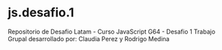 # js.desafio.1

Repositorio de Desafio Latam - Curso JavaScript G64 - Desafio 1
Trabajo Grupal desarrollado por:
Claudia Perez y Rodrigo Medina
